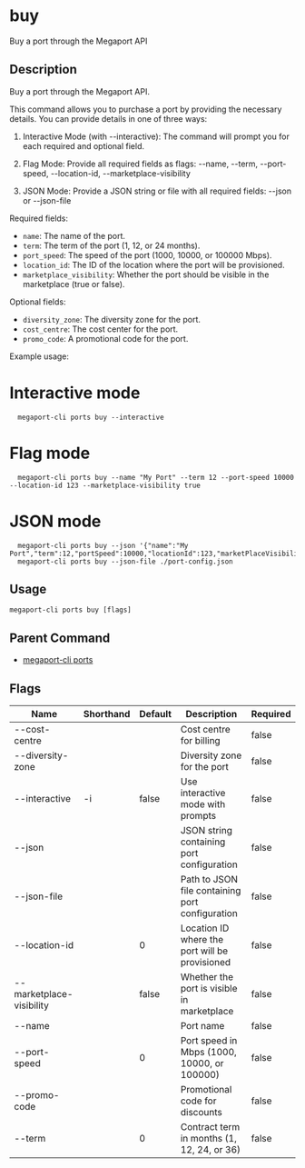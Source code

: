 # buy

Buy a port through the Megaport API

## Description

Buy a port through the Megaport API.

This command allows you to purchase a port by providing the necessary details.
You can provide details in one of three ways:

1. Interactive Mode (with --interactive):
   The command will prompt you for each required and optional field.

2. Flag Mode:
   Provide all required fields as flags:
   --name, --term, --port-speed, --location-id, --marketplace-visibility

3. JSON Mode:
   Provide a JSON string or file with all required fields:
   --json <json-string> or --json-file <path>

Required fields:
- `name`: The name of the port.
- `term`: The term of the port (1, 12, or 24 months).
- `port_speed`: The speed of the port (1000, 10000, or 100000 Mbps).
- `location_id`: The ID of the location where the port will be provisioned.
- `marketplace_visibility`: Whether the port should be visible in the marketplace (true or false).

Optional fields:
- `diversity_zone`: The diversity zone for the port.
- `cost_centre`: The cost center for the port.
- `promo_code`: A promotional code for the port.

Example usage:

  # Interactive mode
```
  megaport-cli ports buy --interactive
```

  # Flag mode
```
  megaport-cli ports buy --name "My Port" --term 12 --port-speed 10000 --location-id 123 --marketplace-visibility true
```

  # JSON mode
```
  megaport-cli ports buy --json '{"name":"My Port","term":12,"portSpeed":10000,"locationId":123,"marketPlaceVisibility":true}'
  megaport-cli ports buy --json-file ./port-config.json
```



## Usage

```
megaport-cli ports buy [flags]
```



## Parent Command

* [megaport-cli ports](ports.md)




## Flags

| Name | Shorthand | Default | Description | Required |
|------|-----------|---------|-------------|----------|
| --cost-centre |  |  | Cost centre for billing | false |
| --diversity-zone |  |  | Diversity zone for the port | false |
| --interactive | -i | false | Use interactive mode with prompts | false |
| --json |  |  | JSON string containing port configuration | false |
| --json-file |  |  | Path to JSON file containing port configuration | false |
| --location-id |  | 0 | Location ID where the port will be provisioned | false |
| --marketplace-visibility |  | false | Whether the port is visible in marketplace | false |
| --name |  |  | Port name | false |
| --port-speed |  | 0 | Port speed in Mbps (1000, 10000, or 100000) | false |
| --promo-code |  |  | Promotional code for discounts | false |
| --term |  | 0 | Contract term in months (1, 12, 24, or 36) | false |



